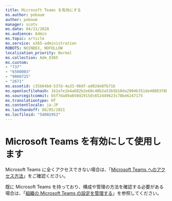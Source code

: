 ```yaml
---
title: Microsoft Teams を有効にする
ms.author: pebaum
author: pebaum
manager: scotv
ms.date: 04/21/2020
ms.audience: Admin
ms.topic: article
ms.service: o365-administration
ROBOTS: NOINDEX, NOFOLLOW
localization_priority: Normal
ms.collection: Adm_O365
ms.custom:
- "737"
- "6500003"
- "9000725"
- "2671"
ms.assetid: c35b64bd-537d-4a33-98df-ad02de8fb71b
ms.openlocfilehash: 161e7e1b4a682b2e60c40b2a53b5b10da2904b351de40803f8b9d8a580fc49af
ms.sourcegitcommit: b5f7da89a650d2915dc652449623c78be6247175
ms.translationtype: HT
ms.contentlocale: ja-JP
ms.lasthandoff: 08/05/2021
ms.locfileid: "54002953"
---
```

# <a name="enable-and-use-microsoft-teams"></a>Microsoft Teams を有効にして使用します

Microsoft Teams に全くアクセスできない場合は、「[Microsoft Teams へのアクセス方法](https://support.office.com/article/How-do-I-get-access-to-Microsoft-Teams-fc7f1634-abd3-4f26-a597-9df16e4ca65b.aspx)」をご確認ください。

既に Microsoft Teams を持っており、構成や管理の方法を確認する必要がある場合は、「[組織の Microsoft Teams の設定を管理する](https://docs.microsoft.com/MicrosoftTeams/enable-features-office-365)」を参照してください。
